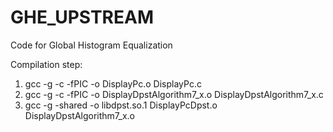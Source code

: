 # GHE_UPSTREAM
Code for Global Histogram Equalization

Compilation step:
1. gcc -g -c -fPIC -o DisplayPc.o DisplayPc.c
2. gcc -g -c -fPIC -o DisplayDpstAlgorithm7_x.o DisplayDpstAlgorithm7_x.c
3. gcc -g -shared -o libdpst.so.1 DisplayPcDpst.o DisplayDpstAlgorithm7_x.o
